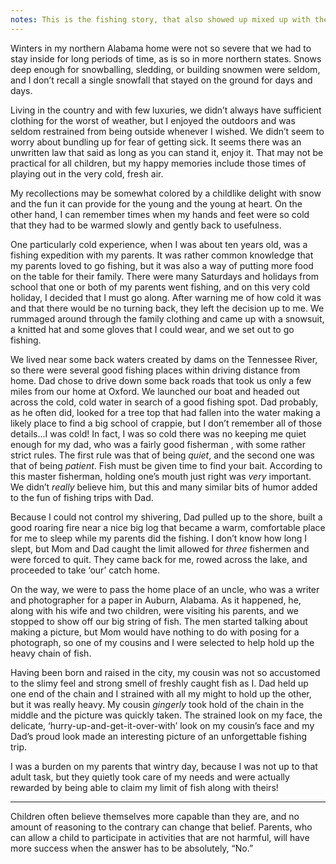 ```yaml
---
notes: This is the fishing story, that also showed up mixed up with the Volume 2 Christmas Story. In that mixed up state, it said Article #13 at top. So perhaps it was Article #13.
---
```

Winters in my northern Alabama home were not so severe that we had to stay inside for long periods of time, as is so in more northern states. Snows deep enough for snowballing, sledding, or building snowmen were seldom, and I don’t recall a single snowfall that stayed on the ground for days and days.

Living in the country and with few luxuries, we didn’t always have sufficient clothing for the worst of weather, but I enjoyed the outdoors and was seldom restrained from being outside whenever I wished. We didn’t seem to worry about bundling up for fear of getting sick. It seems there was an unwritten law that said as long as you can stand it, enjoy it. That may not be practical for all children, but my happy memories include those times of playing out in the very cold, fresh air.

My recollections may be somewhat colored by a childlike delight with snow and the fun it can provide for the young and the young at heart. On the other hand, I can remember times when my hands and feet were so cold that they had to be warmed slowly and gently back to usefulness.

One particularly cold experience, when I was about ten years old, was a fishing expedition with my parents. It was rather common knowledge that my parents loved to go fishing, but it was also a way of putting more food on the table for their family. There were many Saturdays and holidays from school that one or both of my parents went fishing, and on this very cold holiday, I decided that I must go along. After warning me of how cold it was and that there would be no turning back, they left the decision up to me. We rummaged around through the family clothing and came up with a snowsuit, a knitted hat and some gloves that I could wear, and we set out to go fishing.

We lived near some back waters created by dams on the Tennessee River, so there were several good fishing places within driving distance from home. Dad chose to drive down some back roads that took us only a few miles from our home at Oxford. We launched our boat and headed out across the cold, cold water in search of a good fishing spot. Dad probably, as he often did, looked for a tree top that had fallen into the water making a likely place to find a big school of crappie, but I don’t remember all of those details...I was cold! In fact, I was so cold there was no keeping me quiet enough for my dad, who was a fairly good fisherman , with some rather strict rules. The first rule was that of being *quiet*, and the second one was that of being *patient*. Fish must be given time to find your bait. According to this master fisherman, holding one’s mouth just right was *very* important. We didn’t *really* believe him, but this and many similar bits of humor added to the fun of fishing trips with Dad.

Because I could not control my shivering, Dad pulled up to the shore, built a good roaring fire near a nice big log that became a warm, comfortable place for me to sleep while my parents did the fishing. I don’t know how long I slept, but Mom and Dad caught the limit allowed for *three* fishermen and were forced to quit. They came back for me, rowed across the lake, and proceeded to take ‘our’ catch home.

On the way, we were to pass the home place of an uncle, who was a writer and photographer for a paper in Auburn, Alabama. As it happened, he, along with his wife and two children, were visiting his parents, and we stopped to show off our big string of fish. The men started talking about making a picture, but Mom would have nothing to do with posing for a photograph, so one of my cousins and I were selected to help hold up the heavy chain of fish.

Having been born and raised in the city, my cousin was not so accustomed to the slimy feel and strong smell of freshly caught fish as I. Dad held up one end of the chain and I strained with all my might to hold up the other, but it was really heavy. My cousin *gingerly* took hold of the chain in the middle and the picture was quickly taken. The strained look on my face, the delicate, ‘hurry-up-and-get-it-over-with’ look on my cousin’s face and my Dad’s proud look made an interesting picture of an unforgettable fishing trip.

I was a burden on my parents that wintry day, because I was not up to that adult task, but they quietly took care of my needs and were actually rewarded by being able to claim my limit of fish along with theirs!


---- 
Children often believe themselves more capable than they are, and no amount of reasoning to the contrary can change that belief. Parents, who can allow a child to participate in activities that are not harmful, will have more success when the answer has to be absolutely, “No.”